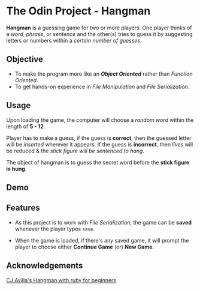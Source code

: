 # The Odin Project - Hangman

**Hangman** is a guessing game for two or more players.
One player thinks of a *word*, *phrase*, or *sentence* and the other(s) tries to guess it by suggesting letters or numbers within a *certain number of guesses*.

## Objective

- To make the program more like an ***Object Oriented*** rather than *Function Oriented*.
- To get hands-on experience in *File Manipulation* and *File Serialization*.

## Usage

Upon loading the game, the computer will choose a *random word* within the length of **5 - 12**.

Player has to make a guess, if the guess is **correct**, then the guessed letter will be *inserted* wherever it appears.
If the guess is **incorrect**, then *lives* will be reduced & the *stick figure will be sentenced to hang*.

The object of hangman is to guess the secret word before the **stick figure is hung**.

## Demo



## Features

- As this project is to work with *File Serialization*, the game can be **saved** whenever the player types `save`.

- When the game is loaded, if there's any saved game, it will prompt the player to choose either **Continue Game** (or) **New Game**.

## Acknowledgements

[CJ Avilla's Hangman with ruby for beginners](https://www.youtube.com/watch?v=LQGRzObX94o)
